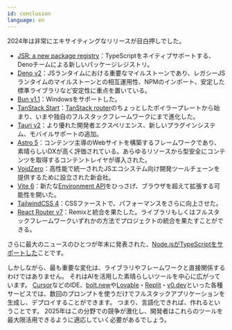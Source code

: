```yaml
---
id: conclusion
language: en
---
```


2024年は非常にエキサイティングなリリースが目白押しでした。

- [JSR: a new package registry](https://deno.com/blog/jsr-is-not-another-package-manager)：TypeScriptをネイティブサポートする、Denoチームによる新しいパッケージレジストリ。
- [Deno v2](https://deno.com/blog/v2.0)：JSランタイムにおける重要なマイルストーンであり、レガシーJSランタイムのマイルストーンとの相互運用性、NPMのインポート、安定した標準ライブラリなど安定性に重点を置いている。
- [Bun v1.1](https://bun.sh/blog/bun-v1.1)：Windowsをサポートした。
- [TanStack Start](https://tanstack.com/start/latest)：[TanStack router](https://tanstack.com/router/latest)のちょっとしたボイラープレートから始まり、いまや独自のフルスタックフレームワークにまで進化した。
- [Tauri v2](https://v2.tauri.app/blog/tauri-20/)：より優れた開発者エクスペリエンス、新しいプラグインシステム、モバイルサポートの追加。
- [Astro 5](https://astro.build/blog/astro-5/)：コンテンツ主導のWebサイトを構築するフレームワークであり、素晴らしいDXが高く評価されている。あらゆるリソースから型安全にコンテンツを取得するコンテントレイヤが導入された。
- [VoidZero](https://voidzero.dev/posts/announcing-voidzero-inc)：高性能で統一されたJSエコシステム向け開発ツールチェーンを提供するために設立された新会社。
- [Vite 6](https://vite.dev/blog/announcing-vite6.html)：新たな[Environment API](https://green.sapphi.red/blog/increasing-vites-potential-with-the-environment-api)をひっさげ、ブラウザを超えて拡張する可能性を開いた。
- [TailwindCSS 4](https://tailwindcss.com/blog/tailwindcss-v4-beta)：CSSファーストで、パフォーマンスをさらに向上させた。
- [React Router v7](https://remix.run/blog/react-router-v7)：Remixと統合を果たした。ライブラリもしくはフルスタックフレームワークいずれかの方法でプロジェクトの統合を果たすことができる。

さらに最大のニュースのひとつが年末に発表された、[Node.jsがTypeScriptをサポートした](https://www.totaltypescript.com/typescript-is-coming-to-node-23)ことです。

しかしながら、最も重要な変化は、ライブラリやフレームワークと直接関係するわけではありません。
それはAIを活用した素晴らしいツールを中心に広がっています。
[Cursor](https://www.cursor.com/)などのIDE、[bolt.new](https://bolt.new/)や[Lovable](https://lovable.dev/)・[Replit](https://replit.com/)・[v0.dev](https://v0.dev/)といった各種サービスでは、数回のプロンプトを使うだけでフルスタックアプリケーションを生成し、デプロイすることができます。
つまり、言語化できれば、作れるということです。
2025年はこの分野での競争が激化し、開発者はこれらのツールを最大限活用できるように適応していく必要があるでしょう。

